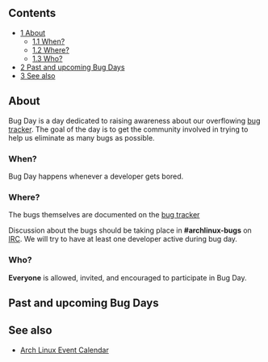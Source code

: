 ## Contents

*   [1 About](#About)
    *   [1.1 When?](#When.3F)
    *   [1.2 Where?](#Where.3F)
    *   [1.3 Who?](#Who.3F)
*   [2 Past and upcoming Bug Days](#Past_and_upcoming_Bug_Days)
*   [3 See also](#See_also)

## About

Bug Day is a day dedicated to raising awareness about our overflowing [bug tracker](https://bugs.archlinux.org/). The goal of the day is to get the community involved in trying to help us eliminate as many bugs as possible.

### When?

Bug Day happens whenever a developer gets bored.

### Where?

The bugs themselves are documented on the [bug tracker](https://bugs.archlinux.org)

Discussion about the bugs should be taking place in **#archlinux-bugs** on [IRC](/index.php/IRC "IRC"). We will try to have at least one developer active during bug day.

### Who?

**Everyone** is allowed, invited, and encouraged to participate in Bug Day.

## Past and upcoming Bug Days

## See also

*   [Arch Linux Event Calendar](/index.php/Arch_Linux_Event_Calendar "Arch Linux Event Calendar")
